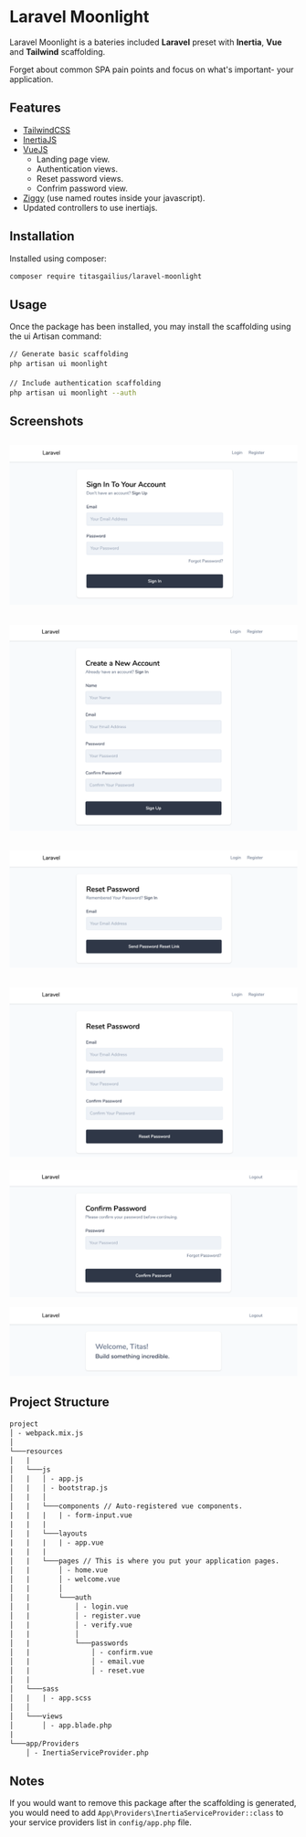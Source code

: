 # Laravel Moonlight

Laravel Moonlight is a bateries included **Laravel** preset with **Inertia**, **Vue** and **Tailwind** scaffolding.

Forget about common SPA pain points and focus on what's important- your application.

## Features

* [TailwindCSS](https://tailwindcss.com/)
* [InertiaJS](https://inertiajs.com/)
* [VueJS](https://vuejs.org/)
    * Landing page view.
    * Authentication views.
    * Reset password views.
    * Confrim password view.
* [Ziggy](https://github.com/tightenco/ziggy) (use named routes inside your javascript).
* Updated controllers to use inertiajs.

## Installation

Installed using composer:
```bash
composer require titasgailius/laravel-moonlight
```

## Usage

Once the package has been installed, you may install the scaffolding using the ui Artisan command:

```bash
// Generate basic scaffolding
php artisan ui moonlight

// Include authentication scaffolding
php artisan ui moonlight --auth
```

## Screenshots

![GitHub Logo](screenshots/signin.png)
---
![GitHub Logo](screenshots/signup.png)
---
![GitHub Logo](screenshots/email.png)
---
![GitHub Logo](screenshots/reset.png)
---
![GitHub Logo](screenshots/confirm.png)

![GitHub Logo](screenshots/home.png)

## Project Structure
```
project
│ - webpack.mix.js
│
└───resources
│   |
│   └───js
│   |   │ - app.js
│   |   │ - bootstrap.js
│   |   │ 
│   |   └───components // Auto-registered vue components.
|   |   |   | - form-input.vue
|   |   |
│   |   └───layouts
|   |   |   | - app.vue
|   |   |
│   |   └───pages // This is where you put your application pages.
│   |       │ - home.vue 
│   |       │ - welcome.vue
│   |       │
│   |       └───auth
│   |           │ - login.vue 
│   |           │ - register.vue 
│   |           │ - verify.vue 
│   |           │
│   |           └───passwords
│   |               │ - confirm.vue
│   |               │ - email.vue
│   |               │ - reset.vue
│   |
│   └───sass
│   |   | - app.scss
│   │
│   └───views
│       │ - app.blade.php
|
└───app/Providers
    │ - InertiaServiceProvider.php
```

## Notes

If you would want to remove this package after the scaffolding is generated, you would need to add `App\Providers\InertiaServiceProvider::class` to your service providers list in `config/app.php` file.
